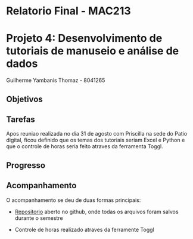 # Relatorio Final - MAC213
# Projeto 4: Desenvolvimento de tutoriais de manuseio e análise de dados
Guilherme Yambanis Thomaz - 8041265

## Objetivos



## Tarefas

Apos reuniao realizada no dia 31 de agosto com Priscilla na sede do Patio digital, ficou definido que os temas dos tutoriais seriam Excel e Python e que o controle de horas seria feito atraves da ferramenta Toggl.




## Progresso

## Acompanhamento

O acompanhamento se deu de duas formas principais:

* [Repositorio](https://github.com/yambanis/MAC213) aberto no github, onde todas os arquivos foram salvos durante o semestre

* Controle de horas realizado atraves da ferramente Toggl